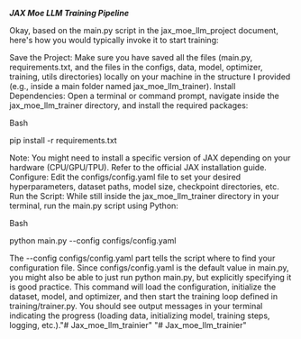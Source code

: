 ***JAX Moe LLM Training Pipeline***


Okay, based on the main.py script in the jax_moe_llm_project document, here's how you would typically invoke it to start training:

Save the Project: Make sure you have saved all the files (main.py, requirements.txt, and the files in the configs, data, model, optimizer, training, utils directories) locally on your machine in the structure I provided (e.g., inside a main folder named jax_moe_llm_trainer).
Install Dependencies: Open a terminal or command prompt, navigate inside the jax_moe_llm_trainer directory, and install the required packages:

Bash

pip install -r requirements.txt

Note: You might need to install a specific version of JAX depending on your hardware (CPU/GPU/TPU). Refer to the official JAX installation guide.
Configure: Edit the configs/config.yaml file to set your desired hyperparameters, dataset paths, model size, checkpoint directories, etc.
Run the Script: While still inside the jax_moe_llm_trainer directory in your terminal, run the main.py script using Python:

Bash

python main.py --config configs/config.yaml


The --config configs/config.yaml part tells the script where to find your configuration file. Since configs/config.yaml is the default value in main.py, you might also be able to just run python main.py, but explicitly specifying it is good practice.
This command will load the configuration, initialize the dataset, model, and optimizer, and then start the training loop defined in training/trainer.py. You should see output messages in your terminal indicating the progress (loading data, initializing model, training steps, logging, etc.)."# Jax_moe_llm_trainier" 
"# Jax_moe_llm_trainier" 
